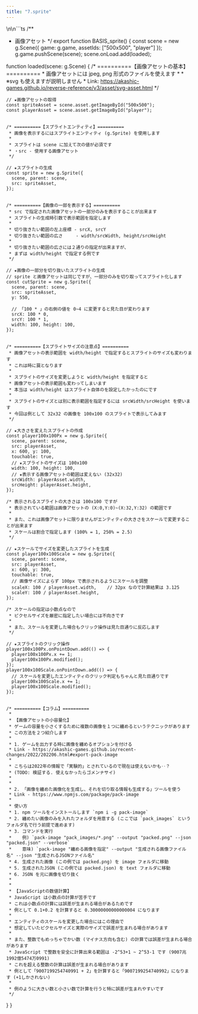 ```yaml
---
title: "7.sprite"
---
```

\n\n```ts
/**
 * 画像アセット
 */
export function BASIS_sprite() {
  const scene = new g.Scene({
    game: g.game,
    assetIds: ["500x500", "player"]
  });
  g.game.pushScene(scene);
  scene.onLoad.add(loaded);

  function loaded(scene: g.Scene) {
    /* ==========【画像アセットの基本】==========
     * 画像アセットには jpeg, png 形式のファイルを使えます
     * 
     * ※svg も使えますが説明しません
     * Link: https://akashic-games.github.io/reverse-reference/v3/asset/svg-asset.html
     */

    // ★画像アセットの取得
    const spriteAsset = scene.asset.getImageById("500x500");
    const playerAsset = scene.asset.getImageById("player");


    /* ==========【スプライトエンティティ】==========
     * 画像を表示するにはスプライトエンティティ (g.Sprite) を使用します
     * 
     * スプライトは scene に加えて次の値が必須です
     * ・src - 使用する画像アセット
     */

    // ★スプライトの生成
    const sprite = new g.Sprite({
      scene, parent: scene,
      src: spriteAsset,
    });


    /* ==========【画像の一部を表示する】==========
     * src で指定された画像アセットの一部分のみを表示することが出来ます
     * スプライトの生成時引数で表示範囲を指定します
     * 
     * 切り抜きたい範囲の左上座標 - srcX, srcY
     * 切り抜きたい範囲の広さ     - width/srcWidth, height/srcHeight
     * 
     * 切り抜きたい範囲の広さには２通りの指定が出来ますが、
     * まずは width/height で指定する例です
     */

    // ★画像の一部分を切り抜いたスプライトの生成
    // sprite と画像アセットは同じですが、一部分のみを切り取ってスプライト化します
    const cutSprite = new g.Sprite({
      scene, parent: scene,
      src: spriteAsset,
      y: 550,

      // 「100 * 」の右側の値を 0~4 に変更すると見た目が変わります
      srcX: 100 * 0,
      srcY: 100 * 1,
      width: 100, height: 100,
    });


    /* ==========【スプライトサイズの注意点】==========
     * 画像アセットの表示範囲を width/height で指定するとスプライトのサイズも変わります
     * これは時に罠となります
     * 
     * スプライトのサイズを変更しようと width/height を指定すると
     * 画像アセットの表示範囲も変わってしまいます
     * 本当は width/height はスプライト自体のを設定したかったのにです
     * 
     * スプライトのサイズとは別に表示範囲を指定するには srcWidth/srcHeight を使います
     * 今回は例として 32x32 の画像を 100x100 のスプライトで表示してみます
     */

    // ★大きさを変えたスプライトの作成
    const player100x100Px = new g.Sprite({
      scene, parent: scene,
      src: playerAsset,
      x: 600, y: 100,
      touchable: true,
      // ★スプライトのサイズは 100x100
      width: 100, height: 100,
      // ★表示する画像アセットの範囲は変えない (32x32)
      srcWidth: playerAsset.width,
      srcHeight: playerAsset.height,
    });

    /* 表示されるスプライトの大きさは 100x100 ですが
     * 表示されている範囲は画像アセットの (X:0,Y:0)~(X:32,Y:32) の範囲です
     * 
     * また、これは画像アセットに限りませんがエンティティの大きさをスケールで変更することが出来ます
     * スケールは割合で指定します (100% = 1, 250% = 2.5)
     */

    // ★スケールでサイズを変更したスプライトを生成
    const player100x100Scale = new g.Sprite({
      scene, parent: scene,
      src: playerAsset,
      x: 600, y: 300,
      touchable: true,
      // 画像サイズによらず 100px で表示されるようにスケールを調整
      scaleX: 100 / playerAsset.width,    // 32px なので計算結果は 3.125
      scaleY: 100 / playerAsset.height,
    });

    /* スケールの指定は小数点なので
     * ピクセルサイズを厳密に指定したい場合には不向きです
     * 
     * また、スケールを変更した場合もクリック操作は見た目通りに反応します
     */

    // ★スプライトのクリック操作
    player100x100Px.onPointDown.add(() => {
      player100x100Px.x += 1;
      player100x100Px.modified();
    });
    player100x100Scale.onPointDown.add(() => {
      // スケールを変更したエンティティのクリック判定もちゃんと見た目通りです
      player100x100Scale.x += 1;
      player100x100Scale.modified();
    });


    /* ==========【コラム】==========
     * 
     * 【画像アセットの小容量化】
     * ゲームの容量を小さくするために複数の画像を１つに纏めるというテクニックがあります
     * この方法を２つ紹介します
     * 
     * 1. ゲームを出力する時に画像を纏めるオプションを付ける
     * Link - https://akashic-games.github.io/recent-changes/2022/202206.html#export-pack-image
     * 
     * こちらは2022年の情報で「実験的」とされているので現在は使えないかも‥？
     * (TODO: 検証する. 使えなかったらゴメンナサイ)
     * 
     * 
     * 2. 「画像を纏めた画像化を生成し、それを切り取る情報も生成する」ツールを使う
     * Link - https://www.npmjs.com/package/pack-image
     * 
     * 使い方
     * 1. npm ツールをインストールします `npm i -g pack-image`
     * 2. 纏めたい画像のみを入れたフォルダを用意する (ここでは `pack_images` というフォルダ名で行う前提で進めます)
     * 3. コマンドを実行
     *    例) `pack-image "pack_images/*.png" --output "packed.png" --json "packed.json" --verbose`
     *    意味) `pack-image "纏める画像を指定" --output "生成される画像ファイル名" --json "生成されるJSONファイル名"
     * 4. 生成された画像 (この例では packed.png) を image フォルダに移動
     * 5. 生成されたJSON (この例では packed.json) を text フォルダに移動
     * 6. JSON を元に画像を切り抜く
     * 
     * 
     * 【JavaScriptの数値計算】
     * JavaScript は小数点の計算が苦手です
     * これは小数点の計算には誤差が生まれる場合があるためです
     * 例として 0.1+0.2 を計算すると 0.30000000000000004 になります
     * 
     * エンティティのスケールを変更した場合にはこの理由で
     * 想定していたピクセルサイズと実際のサイズで誤差が生まれる場合があります
     * 
     * また、整数でもめっちゃでかい数 (マイナス方向も含む) の計算では誤差が生まれる場合があります
     * JavaScript で整数を安全に計算出来る範囲は -2^53+1 ~ 2^53-1 です (9007兆1992億5474万0991)
     * これを超える整数の計算は誤差が生まれる場合があります
     * 例として「9007199254740991 + 2」を計算すると「9007199254740992」になります (+1しかされない)
     * 
     * 例のように大きい数と小さい数で計算を行うと特に誤差が生まれやすいです
     */
  }
}
```
